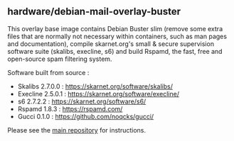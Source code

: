 ## hardware/debian-mail-overlay-buster

This overlay base image contains Debian Buster slim (remove some extra files that are normally not necessary within containers, such as man pages and documentation), compile skarnet.org's small & secure supervision software suite (skalibs, execline, s6) and build Rspamd, the fast, free and open-source spam filtering system.

Software built from source :

* Skalibs 2.7.0.0 : https://skarnet.org/software/skalibs/
* Execline 2.5.0.1 : https://skarnet.org/software/execline/
* s6 2.7.2.2 : https://skarnet.org/software/s6/
* Rspamd 1.8.3 : https://rspamd.com/
* Gucci 0.1.0 : https://github.com/noqcks/gucci/

Please see the [main repository](https://github.com/hardware/mailserver) for instructions.
